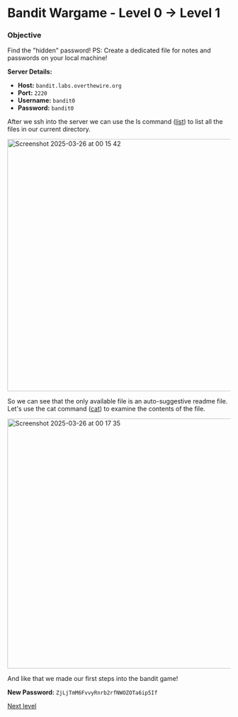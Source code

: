# Bandit Wargame - Level 0 -> Level 1 

### Objective  
Find the "hidden" password!
PS: Create a dedicated file for notes and passwords on your local machine!

**Server Details:**  
- **Host:** `bandit.labs.overthewire.org`  
- **Port:** `2220`  
- **Username:** `bandit0`  
- **Password:** `bandit0`  

After we ssh into the server we can use the ls command ([list](https://en.wikipedia.org/wiki/Ls)) to list all the files in our current directory.

<img width="570" alt="Screenshot 2025-03-26 at 00 15 42" src="https://github.com/user-attachments/assets/a123d456-4f54-4979-b488-c543806ac1d8" />

So we can see that the only available file is an auto-suggestive readme file.
Let's use the cat command ([cat](https://en.wikipedia.org/wiki/Cat_(Unix))) to examine the contents of the file.

<img width="565" alt="Screenshot 2025-03-26 at 00 17 35" src="https://github.com/user-attachments/assets/35eb65c4-1b73-4654-88a0-90dfbaead388" />

And like that we made our first steps into the bandit game!

**New Password:** `ZjLjTmM6FvvyRnrb2rfNWOZOTa6ip5If`

[Next level](https://github.com/gavrilaalexandru/overthewire-writeups/blob/main/bandit/level%201%20-%3E%20level%202.md)
